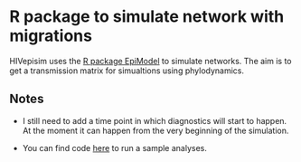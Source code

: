 # R package to simulate network with migrations

HIVepisim uses the [R package EpiModel](http://www.epimodel.org/) to simulate networks. 
The aim is to get a transmission matrix for simualtions using phylodynamics.

## Notes

- I still need to add a time point in which diagnostics will start to happen. At the moment it can happen from the very beginning of the simulation. 

- You can find code [here](https://github.com/thednainus/HIVepisim/blob/master/Analyses/MSM_Demog_Migration.R) to run a sample analyses. 


